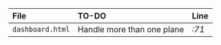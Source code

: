 | File        | TO-DO           | Line  |
|:------------- |:-------------|:-----|
| `dashboard.html` | Handle more than one plane | _:71_ |
